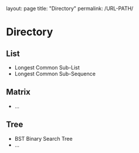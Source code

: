 layout: page
title: "Directory"
permalink: /URL-PATH/

# Directory

## List
* Longest Common Sub-List
* Longest Common Sub-Sequence

## Matrix
* ...

## Tree
* BST Binary Search Tree
* ...
